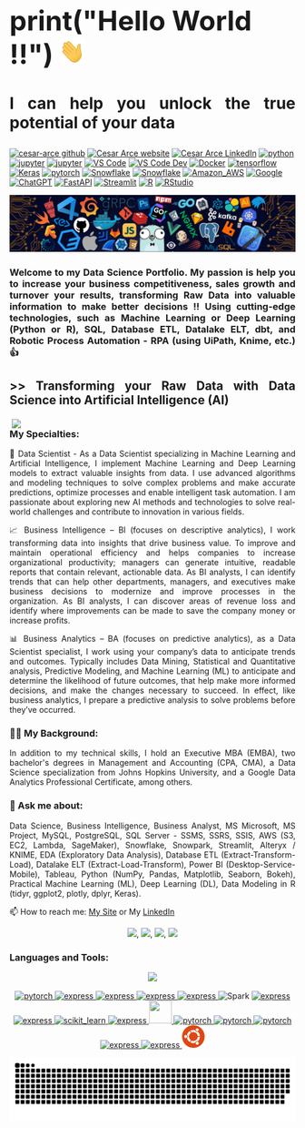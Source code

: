 <h2 align="left" style="font-size: 48px;">
    print("Hello World !!")
    <img src="/waving.gif" 
         alt="Waving"
         height="45"
         width="45" />
</h2>


<!--
# print("Hello World !!") 👋
-->

# <p align="justify"> I can help you unlock the true potential of your data

</p>

[![cesar-arce github](https://img.shields.io/badge/GitHub-Cesar-Arce.svg?style=flat&logo=github)](https://github.com/cesar-arce)
[![Cesar Arce website](https://img.shields.io/badge/Website-Cesar_Arce-5087B2.svg?style=flat&logo=telegram)](https://cesararce5.wixsite.com/mysite)
[![Cesar Arce LinkedIn](https://img.shields.io/badge/LinkedIn-Cesar_Arce-5087B2.svg?style=flat&logo=linkedin)](https://www.linkedin.com/in/cesar-arce-mba-%F0%9F%8C%BF-70167713)
[![python](https://img.shields.io/badge/Python-3.06|3.07|3.08|3.09|3.10|3.11|3.12-3776AB.svg?style=flat&logo=python&logoColor=white)](https://www.python.org)
[![jupyter](https://img.shields.io/badge/Jupyter-NoteBook-F37626.svg?style=flat&logo=Jupyter)](https://jupyter.org)
[![jupyter](https://img.shields.io/badge/Jupyter-Lab-F37626.svg?style=flat&logo=Jupyter)](https://jupyterlab.readthedocs.io/en/stable)
[![VS Code](https://img.shields.io/badge/VS_Code-1.85-blue.svg?logo=visualstudiocode)](https://code.visualstudio.com/)
[![VS Code Dev](https://img.shields.io/badge/VS_Code_Dev-OnLine-blue.svg?logo=visualstudiocode)](https://vscode.dev/)
[![Docker](https://img.shields.io/badge/docker-%230db7ed.svg?style=flat&logo=docker&logoColor=white)](https://hub.docker.com/)
[![tensorflow](https://img.shields.io/badge/TensorFlow-1.12-FF6F00.svg?style=flat&logo=tensorflow)](https://www.tensorflow.org)
[![Keras](https://img.shields.io/badge/Keras-3.0-FF6F00.svg?style=flat&logo=Keras)](https://keras.io/)
[![pytorch](https://img.shields.io/badge/PyTorch-1.6.0-EE4C2C.svg?style=flat&logo=pytorch)](https://pytorch.org)
[![Snowflake](https://img.shields.io/badge/Snowflake-DataBase-5087B2.svg?style=flat&logo=snowflake)](https://docs.snowflake.com/)
[![Snowflake](https://img.shields.io/badge/Snowflake-Streamlit-5087B2.svg?style=flat&logo=snowflake)](https://docs.snowflake.com/)
[![Amazon_AWS](http://img.shields.io/badge/AWS-Services-5087B2.svg?style=flat&logo=amazon-aws)](https://aws.amazon.com/)
[![Google](https://img.shields.io/badge/Google-Services-4285F4?style=flat&logo=google&logoColor=white)](https://www.google.com/)
[![ChatGPT](https://img.shields.io/badge/chatGPT-74aa9c?style=flat&logo=openai&logoColor=white)](https://chat.openai.com/)
[![FastAPI](https://img.shields.io/badge/FastAPI-0.63.0-009688.svg?style=flat&logo=FastAPI&logoColor=white)](https://fastapi.tiangolo.com)
[![Streamlit](https://img.shields.io/badge/Streamlit-1.2.0-FF4B4B.svg?style=flat&logo=Streamlit&logoColor=white)](https://streamlit.io)
[![R](https://img.shields.io/badge/-script-276DC3.svg?style=flat&logo=R)](https://cran.r-project.org)
[![RStudio](https://img.shields.io/badge/RStudio-project-75AADB.svg?style=flat&logo=RStudio)](https://www.rstudio.com)

<!-- 
[AWS](https://img.shields.io/badge/Amazon_AWS-232F3E?style=for-the-badge&logo=amazon-aws&logoColor=white) 
[![Code style: black](https://img.shields.io/badge/code%20style-black-000000.svg)](https://github.com/psf/black)
[![Checked with mypy](http://www.mypy-lang.org/static/mypy_badge.svg)](http://mypy-lang.org/)
[![pydocstyle](https://img.shields.io/badge/pydocstyle-enabled-AD4CD3)](http://www.pydocstyle.org/en/stable/)
-->


![Banner](./banner.png)

### <p align="justify"> Welcome to my Data Science Portfolio. My passion is help you to increase your business competitiveness, sales growth and turnover your results, transforming Raw Data into valuable information to make better decisions !!  Using cutting-edge technologies, such as Machine Learning or Deep Learning (Python or R), SQL, Database ETL, Datalake ELT, dbt, and Robotic Process Automation - RPA (using UiPath, Knime, etc.)👍

</p>

## <p align="justify"> >> Transforming your Raw Data with Data Science into Artificial Intelligence (AI)

</p>

<img align="right" src="https://media0.giphy.com/media/3oKIPEqDGUULpEU0aQ/200.webp?cid=ecf05e47mzeffq7vpenyl85y483zxl8gl5srjjduorf9jb0c&rid=200.webp&ct=g" width="500"/>

### My Specialties:

<p align="justify">
🚀 Data Scientist - As a Data Scientist specializing in Machine Learning and Artificial Intelligence, I implement Machine Learning and Deep Learning models to extract valuable insights from data. I use advanced algorithms and modeling techniques to solve complex problems and make accurate predictions, optimize processes and enable intelligent task automation. I am passionate about exploring new AI methods and technologies to solve real-world challenges and contribute to innovation in various fields.

</p>
<p align="justify">
📈 Business Intelligence – BI (focuses on descriptive analytics), I work transforming data into insights that drive business value. To improve and maintain operational efficiency and helps companies to increase organizational productivity; managers can generate intuitive, readable reports that contain relevant, actionable data. As BI analysts, I can identify trends that can help other departments, managers, and executives make business decisions to modernize and improve processes in the organization. As BI analysts, I can discover areas of revenue loss and identify where improvements can be made to save the company money or increase profits. 

</p>
<p align="justify">
📊 Business Analytics – BA (focuses on predictive analytics), as a Data Scientist specialist, I work using your company’s data to anticipate trends and outcomes. Typically includes Data Mining, Statistical and Quantitative analysis, Predictive Modeling, and Machine Learning (ML) to anticipate and determine the likelihood of future outcomes, that help make more informed decisions, and make the changes necessary to succeed. In effect, like business analytics, I prepare a predictive analysis to solve problems before they’ve occurred.

</p>

### 👨‍💻 My Background:

<p align="justify">
In addition to my technical skills, I hold an Executive MBA (EMBA), two bachelor's degrees in Management and Accounting (CPA, CMA), a Data Science specialization from Johns Hopkins University, and a Google Data Analytics Professional Certificate, among others.

</p>

### 💬 Ask me about: 

<p align="justify">
Data Science, Business Intelligence, Business Analyst, MS Microsoft, MS Project, MySQL, PostgreSQL, SQL Server - SSMS, SSRS, SSIS, AWS (S3, EC2, Lambda, SageMaker), Snowflake, Snowpark, Streamlit, Alteryx / KNIME, EDA (Exploratory Data Analysis), Database ETL (Extract-Transform-Load), Datalake ELT (Extract-Load-Transform), Power BI (Desktop-Service-Mobile), Tableau, Python (NumPy, Pandas, Matplotlib, Seaborn, Bokeh), Practical Machine Learning (ML), Deep Learning (DL), Data Modeling in R (tidyr, ggplot2, plotly, dplyr, Keras).

</p>

📫 How to reach me:   [My Site](https://cesararce5.wixsite.com/mysite) or My [LinkedIn](https://www.linkedin.com/in/cesar-arce-mba-%F0%9F%8C%BF-70167713/)

<p align="center">
<img src="https://user-images.githubusercontent.com/63738694/124544036-5c959e00-ddf4-11eb-9907-019cd4429a59.jpg" width="180">,
<img src="https://user-images.githubusercontent.com/63738694/124542515-826d7380-ddf1-11eb-8fec-86193a1c3d7e.jpg" width="180">,
<img src="https://user-images.githubusercontent.com/63738694/124542519-84373700-ddf1-11eb-9a2d-9a730c35bc1e.jpg" width="180">,
<img src="https://user-images.githubusercontent.com/63738694/124543484-57841f00-ddf3-11eb-98a9-9b25027b7e56.jpg" width="195">
</p>

### Languages and Tools:

<p align="center">
  <a href="https://skillicons.dev">
    <img src="https://skillicons.dev/icons?i=py,r,vscode,react,powershell,regex,mysql,mongodb,postgres,sqlite,firebase,pytorch,tensorflow,matlab,ai,aws,gcp,azure,flask,linux,git,kubernetes,docker,github,githubactions,gitlab,discord,wordpress,arduino,raspberrypi" />
  </a>
</p>

<p align="center">
    <a href="https://www.anaconda.com/" target="_blank"> <img src="https://encrypted-tbn0.gstatic.com/images?q=tbn:ANd9GcToZuGFq2Tj9gvDP6Dm7w5TeYGrmCy0KOtwc8tvDsy606EmhjdsUZV_qx-RbQGhA-KDW3Y&usqp=CAU" alt="pytorch" width="48" height="48" /> </a>   
    <a href="https://www.spyder-ide.org/" target="_blank"> <img src="https://encrypted-tbn0.gstatic.com/images?q=tbn:ANd9GcRG4nmLnUDqDJMNYnvoIw2LrMP67vPbDNngRztSxwDftPQ7Hjk6gtHYIOwjQuCU0CILeT8&usqp=CAU" alt="express" width="43" height="40" /> </a> 
    <a href="https://jupyter.org/" target="_blank"> <img src="https://encrypted-tbn0.gstatic.com/images?q=tbn:ANd9GcRTQfO8XdRaElU-oiMX4jJFWjNO56ihBj8vLWl-8tZR0xFr4LL4nfzfXWLVCFeOjsGAZF4&usqp=CAU" alt="express" width="44" height="44"/> </a> 
    <a href="https://www.jetbrains.com/pycharm/"> <img src="https://miro.medium.com/max/1200/1*6Dhu1H4t028lOGbaZuyRCw.png" alt="express" width="43" height="40" /> </a>
    <a href="https://colab.research.google.com/notebooks/intro.ipynb?utm_source=scs-index#recent=true" target="_blank"> <img src="https://miro.medium.com/max/1042/1*L2u_koKpa1lcjvB8DEDHsg.jpeg" alt="express" width="44" height="44"/> </a> 
    <img title="Spark" alt="Spark" src="https://raw.githubusercontent.com/Thomas-George-T/Thomas-George-T/master/assets/apache_spark.svg" width="80" height="40" />  
    <a href="https://matplotlib.org/" target="_blank"> <img src="https://static.javatpoint.com/tutorial/matplotlib/images/matplotlib-tutorial.png" alt="express" width="44" height="44"/> </a> 
    <a href="https://seaborn.pydata.org/" target="_blank"> <img src="https://pbs.twimg.com/media/EhGuwXWXgAEERcn.png" alt="express" width="44" height="44"/> </a> 
    <a href="https://scikit-learn.org/" target="_blank"> <img src="https://upload.wikimedia.org/wikipedia/commons/0/05/Scikit_learn_logo_small.svg" alt="scikit_learn" width="40" height="40"/> </a>
    <a href="https://pandas.pydata.org/" target="_blank"> <img src="https://pandas.pydata.org/static/img/pandas_mark.svg" alt="express" width="44" height="44"/> </a>
    <a href="https://www.scipy.org/"> <img src="https://miro.medium.com/max/400/1*ejeltApvDzDBB9izIwnyiQ.png" width="40" height="40"/> </a>
    <a href="https://spacy.io/" target="_blank"> <img src="https://pbs.twimg.com/profile_images/699256981287100416/7-7zis8f_400x400.png" alt="pytorch" width="40" height="40"/> </a> 
    <a href="https://keras.io/" target="_blank"> <img src="https://upload.wikimedia.org/wikipedia/commons/thumb/a/ae/Keras_logo.svg/1200px-Keras_logo.svg.png" alt="pytorch" width="40" height="40"/> </a>   
    <a href="https://opencv.org/" target="_blank"> <img src="https://www.kindpng.com/picc/m/376-3766513_opencv-icon-hd-png-download.png" alt="pytorch" width="44" height="40"/> </a> 
    <a href="https://powerbi.microsoft.com/en-us/" target="_blank"> <img src="https://d11wkw82a69pyn.cloudfront.net/wm-reply/siteassets/images/power%20bi.png" alt="express" width="43" height="40" /> </a>  
    <a href="https://uneecops.com/lpage/tableau-software-landing-page/?lead=Marketing%20Team&data=Pay%20per%20Click%20Ads&leadtype=BI&service=Tableau&utm_term=tablu&utm_campaign=Tableau+BI&utm_source=adwords&utm_medium=ppc&hsa_acc=8552612374&hsa_cam=1615962432&hsa_grp=61145525276&hsa_ad=518466757380&hsa_src=g&hsa_tgt=kwd-301142873929&hsa_kw=tablu&hsa_mt=e&hsa_net=adwords&hsa_ver=3&gclid=Cj0KCQjw_8mHBhClARIsABfFgpjsZ7xm6kFh91pMncn7q1OAIqVApO9Uae5JTl9YNamEy5dnCO3C9TQaAmS_EALw_wcB" target="_blank"> <img src="https://logowik.com/content/uploads/images/tableau-software.jpg" alt="express" width="43" height="37" /> </a>
    <code><img height="40" width="40" src="https://raw.githubusercontent.com/github/explore/80688e429a7d4ef2fca1e82350fe8e3517d3494d/topics/ubuntu/ubuntu.png"></code>
</p>


<!--- snake -->
<div align="center">
  <img  src="./grid-snake.svg"
       alt="snake" /></a>
</div>
</details>


<!--
![](https://img.shields.io/badge/Anaconda-44A833.svg?style=for-the-badge&logo=Anaconda&logoColor=white)
![](https://img.shields.io/badge/NumPy-013243.svg?style=for-the-badge&logo=NumPy&logoColor=white)
![](https://img.shields.io/badge/Python-3776AB.svg?style=for-the-badge&logo=Python&logoColor=white)
![](https://img.shields.io/badge/Jupyter-F37626.svg?style=for-the-badge&logo=Jupyter&logoColor=white)
![](https://img.shields.io/badge/Spyder%20IDE-FF0000.svg?style=for-the-badge&logo=Spyder-IDE&logoColor=white)
![](https://img.shields.io/badge/Visual%20Studio%20Code-007ACC.svg?style=for-the-badge&logo=Visual-Studio-Code&logoColor=white)
![](https://img.shields.io/badge/Juniper%20Networks-84B135.svg?style=for-the-badge&logo=Juniper-Networks&logoColor=white)
![](https://img.shields.io/badge/pandas-150458.svg?style=for-the-badge&logo=pandas&logoColor=white)
![](https://img.shields.io/badge/Plotly-3F4F75.svg?style=for-the-badge&logo=Plotly&logoColor=white)
![](https://img.shields.io/badge/SQLite-003B57.svg?style=for-the-badge&logo=SQLite&logoColor=white)
![](https://img.shields.io/badge/MongoDB-47A248.svg?style=for-the-badge&logo=MongoDB&logoColor=white)
![](https://img.shields.io/badge/MySQL-4479A1.svg?style=for-the-badge&logo=MySQL&logoColor=white)
![](https://img.shields.io/badge/Folium-77B829.svg?style=for-the-badge&logo=Folium&logoColor=white)
![](https://img.shields.io/badge/scikitlearn-F7931E.svg?style=for-the-badge&logo=scikit-learn&logoColor=white)
![](https://img.shields.io/badge/SciPy-8CAAE6.svg?style=for-the-badge&logo=SciPy&logoColor=white)
![](https://img.shields.io/badge/OpenCV-5C3EE8.svg?style=for-the-badge&logo=OpenCV&logoColor=white)
![](https://img.shields.io/badge/Scrapy-60A839.svg?style=for-the-badge&logo=Scrapy&logoColor=white)
![](https://img.shields.io/badge/data.ai-000000.svg?style=for-the-badge&logo=datadotai&logoColor=white)
![](https://img.shields.io/badge/ChatBot-0066FF.svg?style=for-the-badge&logo=ChatBot&logoColor=white)
![](https://img.shields.io/badge/spaCy-09A3D5.svg?style=for-the-badge&logo=spaCy&logoColor=white)

![](https://img.shields.io/badge/Amazon%20AWS-232F3E.svg?style=for-the-badge&logo=Amazon-AWS&logoColor=white)
![](https://img.shields.io/badge/Amazon%20S3-569A31.svg?style=for-the-badge&logo=Amazon-S3&logoColor=white)
![](https://img.shields.io/badge/Amazon%20EC2-FF9900.svg?style=for-the-badge&logo=Amazon-EC2&logoColor=white)
![](https://img.shields.io/badge/Amazon%20ECS-FF9900.svg?style=for-the-badge&logo=Amazon-ECS&logoColor=white)
![](https://img.shields.io/badge/AWS%20Lambda-FF9900.svg?style=for-the-badge&logo=AWS-Lambda&logoColor=white)
![](https://img.shields.io/badge/PowerShell-5391FE.svg?style=for-the-badge&logo=PowerShell&logoColor=white)
![](https://img.shields.io/badge/Apache%20Spark-E25A1C.svg?style=for-the-badge&logo=Apache-Spark&logoColor=white)

![](https://img.shields.io/badge/GitHub-181717.svg?style=for-the-badge&logo=GitHub&logoColor=white)
![](https://img.shields.io/badge/GitHub%20Actions-2088FF.svg?style=for-the-badge&logo=GitHub-Actions&logoColor=white)
![](https://img.shields.io/badge/GitHub%20Pages-222222.svg?style=for-the-badge&logo=GitHub-Pages&logoColor=white)

![](https://img.shields.io/badge/SAP-0FAAFF.svg?style=for-the-badge&logo=SAP&logoColor=white)
![](https://img.shields.io/badge/Sass-CC6699.svg?style=for-the-badge&logo=Sass&logoColor=white)
![](https://img.shields.io/badge/dbt-FF694B.svg?style=for-the-badge&logo=dbt&logoColor=white)
![](https://img.shields.io/badge/Docker-2496ED.svg?style=for-the-badge&logo=Docker&logoColor=white)
![](https://img.shields.io/badge/Kubernetes-326CE5.svg?style=for-the-badge&logo=Kubernetes&logoColor=white)

![](https://img.shields.io/badge/Snowflake-29B5E8.svg?style=for-the-badge&logo=Snowflake&logoColor=white)
![](https://img.shields.io/badge/Snowpack-2E5E82.svg?style=for-the-badge&logo=Snowpack&logoColor=white)
![](https://img.shields.io/badge/Streamlit-FF4B4B.svg?style=for-the-badge&logo=Streamlit&logoColor=white)

![](https://img.shields.io/badge/Google%20Analytics-E37400.svg?style=for-the-badge&logo=Google-Analytics&logoColor=white)
![](https://img.shields.io/badge/Google%20Cloud-4285F4.svg?style=for-the-badge&logo=Google-Cloud&logoColor=white)
![](https://img.shields.io/badge/Google%20Data%20Studio-669DF6.svg?style=for-the-badge&logo=Google-Data-Studio&logoColor=white)
![](https://img.shields.io/badge/Azure%20DevOps-0078D7.svg?style=for-the-badge&logo=Azure-DevOps&logoColor=white)
![](https://img.shields.io/badge/Linux-FCC624.svg?style=for-the-badge&logo=Linux&logoColor=black)
![](https://img.shields.io/badge/Ubuntu-E95420.svg?style=for-the-badge&logo=Ubuntu&logoColor=white)

![](https://img.shields.io/badge/Microsoft-5E5E5E.svg?style=for-the-badge&logo=Microsoft&logoColor=white)
![](https://img.shields.io/badge/Microsoft%20Excel-217346.svg?style=for-the-badge&logo=Microsoft-Excel&logoColor=white)
![](https://img.shields.io/badge/Microsoft%20Word-2B579A.svg?style=for-the-badge&logo=Microsoft-Word&logoColor=white)
![](https://img.shields.io/badge/Microsoft%20PowerPoint-B7472A.svg?style=for-the-badge&logo=Microsoft-PowerPoint&logoColor=white)
![](https://img.shields.io/badge/Microsoft%20OneDrive-0078D4.svg?style=for-the-badge&logo=Microsoft-OneDrive&logoColor=white)
![](https://img.shields.io/badge/Microsoft%20SharePoint-0078D4.svg?style=for-the-badge&logo=Microsoft-SharePoint&logoColor=white)
![](https://img.shields.io/badge/Microsoft%20Visio-3955A3.svg?style=for-the-badge&logo=Microsoft-Visio&logoColor=white)
![](https://img.shields.io/badge/Microsoft%20Access-A4373A.svg?style=for-the-badge&logo=Microsoft-Access&logoColor=white)
![](https://img.shields.io/badge/Microsoft%20SQL%20Server-CC2927.svg?style=for-the-badge&logo=Microsoft-SQL-Server&logoColor=white)
![](https://img.shields.io/badge/Power%20BI-F2C811.svg?style=for-the-badge&logo=Power-BI&logoColor=black)
![](https://img.shields.io/badge/Tableau-E97627.svg?style=for-the-badge&logo=Tableau&logoColor=white)

-->

